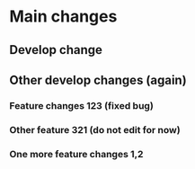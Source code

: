 # Main changes

## Develop change
## Other develop changes (again)

### Feature changes 123 (fixed bug)

### Other feature 321 (do not edit for now)

### One more feature changes 1,2

